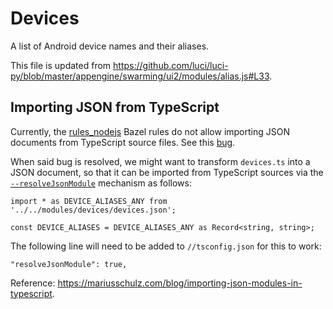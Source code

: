 # Devices

A list of Android device names and their aliases.

This file is updated from
https://github.com/luci/luci-py/blob/master/appengine/swarming/ui2/modules/alias.js#L33.

## Importing JSON from TypeScript

Currently, the [rules_nodejs](https://github.com/bazelbuild/rules_nodejs) Bazel rules do not allow
importing JSON documents from TypeScript source files. See this
[bug](https://github.com/bazelbuild/rules_nodejs/issues/1109).

When said bug is resolved, we might want to transform `devices.ts` into a JSON document, so that it
can be imported from TypeScript sources via the
[`--resolveJsonModule`](https://www.typescriptlang.org/docs/handbook/release-notes/typescript-2-9.html#new---resolvejsonmodule)
mechanism as follows:

```
import * as DEVICE_ALIASES_ANY from '../../modules/devices/devices.json';

const DEVICE_ALIASES = DEVICE_ALIASES_ANY as Record<string, string>;
```

The following line will need to be added to `//tsconfig.json` for this to work:

```
"resolveJsonModule": true,
```

Reference: https://mariusschulz.com/blog/importing-json-modules-in-typescript.
